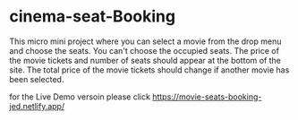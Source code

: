 # cinema-seat-Booking
This micro mini project where you can select a movie from the drop menu and choose the seats.
You can't choose the occupied seats.
The price of the movie tickets and number of seats should appear at the bottom of the site.
The total price of the movie tickets should change if another movie has been selected.

for the Live Demo versoin please click https://movie-seats-booking-jed.netlify.app/

